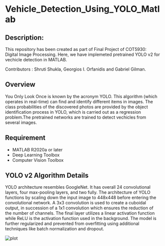 # Vehicle_Detection_Using_YOLO_Matlab


## Description:
  This repository has been created as part of Final Project of COT5930: Digital Image Processing.
  Here, we have implemeted pretrained YOLO v2 for vechicle detection in MATLAB. 
  
  Contributors : Shruti Shukla, Georgios I. Orfanidis and Gabriel Gilman.
  
 ## Overview
  You Only Look Once is known by the acronym YOLO. This algorithm (which operates in real-time) can find and identify different items in images. The class probabilities of the discovered photos are provided by the object identification process in YOLO, which is carried out as a regression problem.The pretrained networks are trained to detect vechicles from several images. 
  
## Requirement
   + MATLAB R2020a or later
   + Deep Learning Toolbox
   + Computer Vision Toolbox

## YOLO v2 Algorithm Details
YOLO architecture resembles GoogleNet. It has overall 24 convolutional layers, four max-pooling layers, and two fully.
The architecture of YOLO functions by scaling down the input image to 448x448 before entering the convolutional network. A 3x3 convolution is used to create a cuboidal output, in succession of a 1x1 convolution which ensures the reduction of the number of channels. The final layer utilizes a linear activation function while ReLU is the activation function used in the background.
The model is further regularized and prevented from overfitting using additional techniques like batch normalization and dropout.

![plot](Vehicle_Detection_Using_YOLO_Matlab/Supporting_Images/YOLO_Architecture.png)

